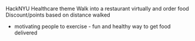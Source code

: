 HackNYU 
Healthcare theme
Walk into a restaurant virtually and order food
Discount/points based on distance walked
- motivating people to exercise - fun  and healthy way to get food delivered